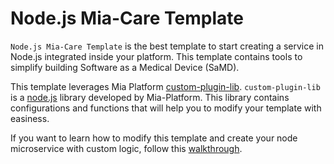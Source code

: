 # Node.js Mia-Care Template

`Node.js Mia-Care Template` is the best template to start creating a service in Node.js integrated inside your platform. This template contains tools to simplify building Software as a Medical Device (SaMD).

This template leverages Mia Platform [custom-plugin-lib][custom-plugin-lib].
`custom-plugin-lib` is a [node.js][node.js] library developed by Mia-Platform. This library contains configurations and functions that will help you to modify your template with easiness.

If you want to learn how to modify this template and create your node microservice with custom logic, follow this [walkthrough][walkthrough].


[custom-plugin-lib]: https://github.com/mia-platform/custom-plugin-lib
[node.js]: https://nodejs.org/en/

[walkthrough]: ./20_Walkthrough.md